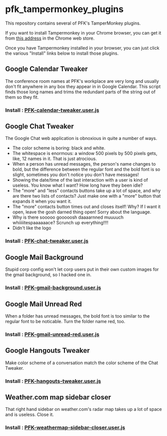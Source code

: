 # pfk_tampermonkey_plugins

This repository contains several of PFK's TamperMonkey plugins.

If you want to install Tampermonkey in your Chrome browser, you can get it
from [this address](https://chrome.google.com/webstore/detail/tampermonkey/dhdgffkkebhmkfjojejmpbldmpobfkfo?utm_source=chrome-ntp-icon) in the Chrome web store.

Once you have Tampermonkey installed in your browser, you can just click
the various "Install" links below to install those plugins.

## Google Calendar Tweaker

The conference room names at PFK's workplace are very long and usually don't fit
anywhere in any box they appear in in Google Calendar. This script finds those long
names and trims the redundant parts of the string out of them so they fit.

### Install : [PFK-calendar-tweaker.user.js](https://github.com/flipk/pfk_tampermonkey_plugins/raw/master/PFK-calendar-tweaker.user.js)

## Google Chat Tweaker

The Google Chat web application is obnoxious in quite a number of ways.

* The color scheme is boring: black and white.
* The whitespace is enormous: a window 500 pixels by 500 pixels gets,
like, 12 names in it. That is just atrocious.
* When a person has unread messages, the person's name changes to bold,
but the difference between the regular font and the bold font is so slight,
sometimes you don't notice you don't have messages!
* Showing the date/time of the last interaction with a user is kind of useless.
You know what I want? How long have they been idle?
* The "more" and "less" contacts buttons take up a lot of space, and why are
there two lists of contacts? Just make one with a "more" button that expands it
when you want it.
* The "more" contacts button times out and closes itself! Why? If I want it open,
leave the gosh darned thing open!  Sorry about the language.
* Why is there sooooo gooooosh daaaarnned muuuuch whiiiiitespaaaaaace?
Scrunch up everything!!!!
* Didn't like the logo

### Install : [PFK-chat-tweaker.user.js](https://github.com/flipk/pfk_tampermonkey_plugins/raw/master/PFK-chat-tweaker.user.js)

## Google Mail Background

Stupid corp config won't let corp users put in their own custom images for
the gmail background, so I hacked one in.

### Install : [PFK-gmail-background.user.js](https://github.com/flipk/pfk_tampermonkey_plugins/raw/master/PFK-gmail-background.user.js)

## Google Mail Unread Red

When a folder has unread messages, the bold font is too similar to the regular
font to be noticable. Turn the folder name red, too.

### Install : [PFK-gmail-unread-red.user.js](https://github.com/flipk/pfk_tampermonkey_plugins/raw/master/PFK-gmail-unread-red.user.js)

## Google Hangouts Tweaker

Make color scheme of a conversation match the color scheme of the Chat Tweaker.

### Install : [PFK-hangouts-tweaker.user.js](https://github.com/flipk/pfk_tampermonkey_plugins/raw/master/PFK-hangouts-tweaker.user.js)

## Weather.com map sidebar closer

That right hand sidebar on weather.com's radar map takes up a lot of space and is
useless. Close it.

### Install : [PFK-weathermap-sidebar-closer.user.js](https://github.com/flipk/pfk_tampermonkey_plugins/raw/master/PFK-weathermap-sidebar-closer.user.js)
